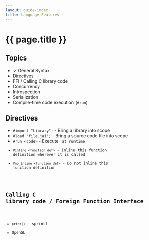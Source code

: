 ```yaml
---
layout: guide-index
title: Language Features
---
```


# {{ page.title }}

## Topics

- ✓ General Syntax
- Directives
- FFI / Calling C library code
- Concurrency
- Introspection
- Serialization
- Compile-time code execution (`#run`)


## Directives

- `#import "Library";` - Bring a library into scope
- `#load "file.jai";` - Bring a source code file into scope
- `#run <code>` - Execute <code> at runtime
- `#inline <function def>` - Inline this function definition wherever it is called
- `#no_inline <function def>` - Do not inline this function definition

## Calling C library code / Foreign Function Interface

- `print()` - sprintf
- OpenGL
